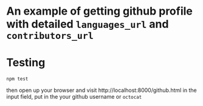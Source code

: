 # An example of getting github profile with detailed `languages_url` and `contributors_url`

# Testing
    npm test
then open up your browser and visit http://localhost:8000/github.html
in the input field, put in the your github username or `octocat`

